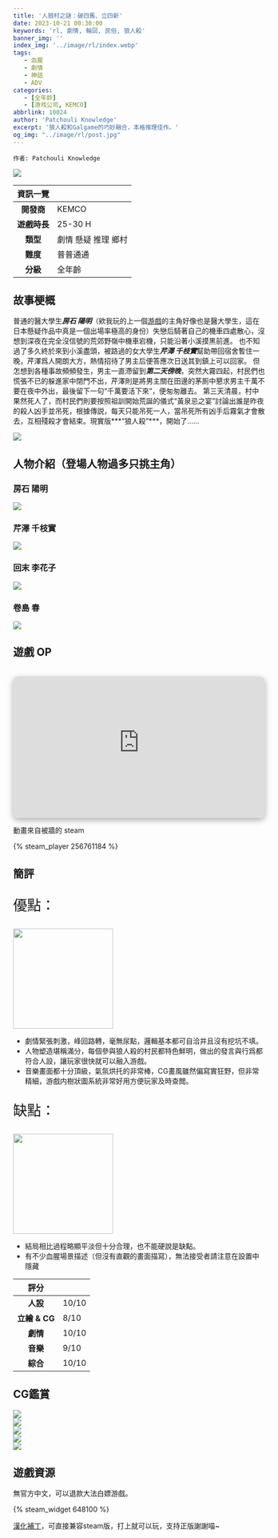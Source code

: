```yaml
---
title: '人狼村之謎：破四舊、立四新'
date: 2023-10-21 00:30:00
keywords: 'rl, 劇情, 輪回, 民俗, 狼人殺'
banner_img: ''
index_img: '../image/rl/index.webp'
tags:
   - 血腥
   - 劇情
   - 神話
   - ADV
categories:
   - [全年龄]
   - [游戏公司, KEMCO]
abbrlink: 10024
author: 'Patchouli Knowledge'
excerpt: '狼人殺和Galgame的巧妙融合，本格推理佳作。'
og_img: "../image/rl/post.jpg"
---
```


`作者: Patchouli Knowledge`

<style>
.heimu {
    display: inline-block;
    background-color: #25252533;
    color: transparent;
    text-shadow: none;
    border-radius: 8px;
    padding: 4px 8px;
    transition: all ease .2s;
}
.heimu:hover, .heimu:active,
.heimu:hover .heimu, .heimu:active .heimu {
    color: white !important;
}
.heimu:hover a, a:hover .heimu,
.heimu:active a, a:active .heimu {
    color: lightblue !important;
}
.heimu:hover .new, .heimu .new:hover, .new:hover .heimu,
.heimu:active .new, .heimu .new:active, .new:active .heimu {
    color: #BA0000 !important;
}
</style>

<style>
.BIGNAME
{
font-size:40px;
font-weight:bolder;
font-family:serif
}
</style>

<style>
.CV
{
font-size:30px;
font-weight:bolder;
font-family:serif
}
</style>

![](../image/rl/post.jpg)

| 資訊一覽     |                  |
|:--------:|:---------------- |
| **開發商**  | KEMCO |
| **遊戲時長** |25-30 H          |
| **類型**   | 劇情 懸疑 推理 鄉村     |
| **難度**   | 普普通通            |
| **分級**   | 全年齡             |

## 故事梗概

普通的醫大學生***房石 陽明***（欸我玩的上一個[游戲](https://galgamer.moe/article/10023)的主角好像也是醫大學生，這在日本懸疑作品中真是一個出場率極高的身份）失戀后騎著自己的機車四處散心，沒想到深夜在完全沒信號的荒郊野嶺中機車宕機，只能沿著小溪摸黑前進。
也不知過了多久終於來到小溪盡頭，被路過的女大學生***芹澤 千枝實***幫助帶回宿舍暫住一晚，芹澤爲人開朗大方，熱情招待了男主后便答應次日送其到鎮上可以回家。
但怎想到各種事故頻頻發生，男主一直滯留到***第二天傍晚***，突然大霧四起，村民們也慌張不已的躲進家中閉門不出，芹澤則是將男主關在田邊的茅厠中懇求男主千萬不要在夜中外出，最後留下一句“千萬要活下來”，便匆匆離去。
第三天清晨，村中果然死人了，而村民們則要按照祖訓開始荒誕的儀式“黃泉忌之宴”討論出誰是昨夜的殺人凶手並吊死，根據傳説，每天只能吊死一人，當吊死所有凶手后霧氣才會散去，互相殘殺才會結束。現實版***“狼人殺”***，開始了……

![](../image/rl/cg0.webp)


## 人物介紹（登場人物過多只挑主角）

### 房石 陽明

![](../image/rl/c_00.webp)

### 芹澤 千枝實

![](../image/rl/c_03.webp)

### 回末 李花子

![](../image/rl/c_01.webp)

### 卷島 春

![](../image/rl/c_04.webp)

## 遊戲 OP

<br>

<style>
  #y2b {
    box-shadow: 0 5px 11px 0 rgb(0 0 0 / 18%), 0 4px 15px 0 rgb(0 0 0 / 15%);
    border-radius: 10px;
    aspect-ratio: 16 / 9;
    /*height: 100%;*/
    width: 100%;
    background-color: transparent;
    background-image: url('../image/mona-loading.webp');
    background-size: 700px;
    background-repeat: no-repeat;
    background-position: center
  }
</style>
<iframe id='y2b' loading="lazy" src="https://www.youtube-nocookie.com/embed/LJ2zB8V7liM" title="YouTube video player" frameborder="0" allow="encrypted-media; picture-in-picture" allowfullscreen></iframe>

動畫來自被牆的 steam

{% steam_player 256761184 %}

## 簡評


<div class="row align-items-center">
  <p class="col" style="font-size:200%;">優點：</p>
  <img class="align-right ml-auto bg-transparent" width="200px" src="../image/Atri/yes.webp" alt=""></img>
</div>

 * 劇情緊張刺激，峰回路轉，毫無尿點，邏輯基本都可自洽并且沒有挖坑不填。
 * 人物塑造堪稱滿分，每個參與狼人殺的村民都特色鮮明，做出的發言與行爲都符合人設，讓玩家很快就可以融入游戲。
 * 音樂畫面都十分頂級，氣氛烘托的非常棒，CG畫風雖然偏寫實狂野，但非常精細，游戲内樹狀圖系統非常好用方便玩家及時查閲。
 
<div class="row align-items-center">
  <p class="col" style="font-size:200%;">缺點：</p>
  <img class="align-right ml-auto bg-transparent" width="200px" src="../image/Atri/no.webp" alt=""></img>
</div>

 * 結局相比過程略顯平淡但十分合理，也不能硬說是缺點。
 * 有不少血腥場景描述（但沒有直觀的畫面描寫），無法接受者請注意在設置中隱藏


| 評分        |      |
|:---------:|:----- |
| **人設**    | 10/10 |
| **立繪 & CG** | 8/10 |
| **劇情**    | 10/10 |
| **音樂**    | 9/10 |
| **綜合**    | 10/10 |



## CG鑑賞

<div class="row">
  <div class="col-6 col-lg-6 my-1 mx-0"><img class="img-fluid" src="../image/rl/cg1.webp" class="" loading=lazy/></div>
  <div class="col-6 col-lg-6 my-1 mx-0"><img class="img-fluid" src="../image/rl/cg2.webp" class="" loading=lazy/></div>
  <div class="col-6 col-lg-6 my-1 mx-0"><img class="img-fluid" src="../image/rl/cg3.webp" class="" loading=lazy/></div>
  <div class="col-6 col-lg-6 my-1 mx-0"><img class="img-fluid" src="../image/rl/cg4.webp" class="" loading=lazy/></div>
  <div class="col-6 col-lg-6 my-1 mx-0"><img class="img-fluid" src="../image/rl/cg5.webp" class="" loading=lazy/></div>
</div>

## 遊戲資源

無官方中文，可以退款大法白嫖游戲。

{% steam_widget 648100 %}

[漢化補丁](https://www.bilibili.com/video/BV1Yz4y1r7Cn)，可直接兼容steam版，打上就可以玩，支持正版謝謝喵~

<script>
  document.addEventListener("DOMContentLoaded", function(){
    let pclefts = document.querySelectorAll('.pc-left');
    pclefts.forEach((el) => {
      el.addEventListener('touchstart', function(){
        el.classList.add('touch');
      })
      el.addEventListener('touchend', function(){
        el.classList.remove('touch');
      })
    });
    //setTimeout(() => Fluid.utils.setTheme('light'), 1000)
  })
</script>

<style>
body {
    background: url('../image/rl/back.webp') no-repeat fixed center;
    background-size: cover;
}
#banner {
    background: url('')!important;
    background-color: transparent!important;
}
#toc {
     background-color: rgba(0,0,0,0.5);
     padding: 20px 10px 20px 20px;
     border-radius: 10px;
}
.mask.flex-center {
	background-color: transparent!important;
}
</style>
<script>
window.addEventListener('DOMContentLoaded', function() {

});
</script>
